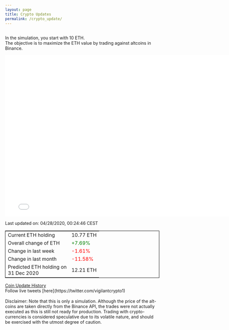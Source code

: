 ```yaml
---
layout: page
title: Crypto Updates
permalink: /crypto_update/
---
```

<br>In the simulation, you start with 10 ETH.<br>The objective is to maximize the ETH value by trading against altcoins 
in Binance.

<iframe width="775" height="525" frameborder="0" scrolling="no" src="//plotly.com/~vikramaditya91/109.embed"></iframe>

Last updated on: 04/28/2020, 00:24:46 CEST 
<table style="border:1px solid black;margin-left:auto;margin-right:auto;">
	<tbody>
	<tr>
		<td>Current ETH holding</td>
		<td>     10.77 ETH</td>
	</tr>
	<tr>
		<td>Overall change of ETH</td>
		<td><font color="green">+7.69%</font></td>
	</tr>
	<tr>
		<td>Change in last week</td>
		<td><font color="red">-1.61%</font></td>
	</tr>
	<tr>
		<td>Change in last month</td>
		<td><font color="red">-11.58%</font></td>
	</tr>
    <tr>
		<td>Predicted ETH holding on<br>31 Dec 2020</td>
		<td>     12.21 ETH</td>
	</tr>
	</tbody>
</table>
<a href="{{ site.baseurl }}/crypto_history">Coin Update History</a>
<br>
Follow live tweets [here](https://twitter.com/vigilantcrypto1)
<br>
<br>
Disclaimer:
Note that this is only a simulation. Although the price of the alt-coins are taken directly from the Binance API, the trades were not actually executed as this is still not ready for production.
Trading with crypto-currencies is considered speculative due to its volatile nature, and should be exercised with the utmost degree of caution.